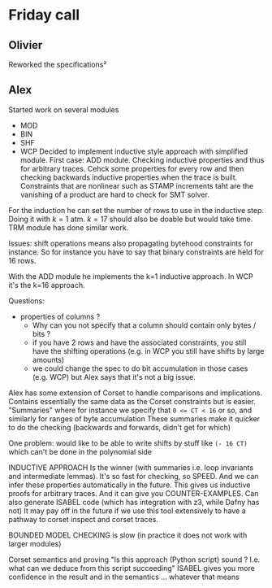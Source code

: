 # Friday call

## Olivier

Reworked the specifications²

## Alex

Started work on several modules
- MOD
- BIN
- SHF
- WCP
Decided to implement inductive style approach with simplified module. First case: ADD module. Checking inductive properties and thus for arbitrary traces.
Cehck some properties for every row and then checking backwards inductive properties when the trace is built. 
Constraints that are nonlinear such as STAMP increments taht are the vanishing of a product are hard to check for SMT solver. 

For the induction he can set the number of rows to use in the inductive step. Doing it with $k=1$ atm. $k=17$ should also be doable but would take time.
TRM module has done similar work.

Issues: shift operations means also propagating bytehood constraints for instance.
So for instance you have to say that binary constraints are held for 16 rows.

With the ADD module he implements the k=1 inductive approach.
In WCP it's the k=16 approach.

Questions:
- properties of columns ?
	- Why can you not specify that a column should contain only bytes / bits ?
	- if you have 2 rows and have the associated constraints, you still have the shifting operations (e.g. in WCP you still have shifts by large amounts) 
	- we could change the spec to do bit accumulation in those cases (e.g. WCP) but Alex says that it's not a big issue.

Alex has some extension of Corset to handle comparisons and implications.
Contains essentially the same data as the Corset constraints but is easier.
"Summaries" where for instance we specify that `0 <= CT < 16` or so, and similarly for ranges of byte accumulation
These summaries make it quicker to do the checking (backwards and forwards, didn't get for which) 

One problem: would like to be able to write shifts by stuff like `(- 16 CT)` which can't be done in the polynomial side

INDUCTIVE APPROACH Is the winner (with summaries i.e. loop invariants and intermediate lemmas). It's so fast for checking, so SPEED. And we can infer these properties automatically in the future. This gives us inductive proofs for arbitrary traces. And it can give you COUNTER-EXAMPLES. Can also generate ISABEL code (which has integration with z3, while Dafny has not)
It may pay off in the future if we use this tool extensively to have a pathway to corset inspect and corset traces. 

BOUNDED MODEL CHECKING is slow (in practice it does not work with larger modules)

Corset semantics and proving
"Is this approach (Python script) sound ? I.e. what can we deduce from this script succeeding"
ISABEL gives you more confidence in the result and in the semantics ... whatever that means
